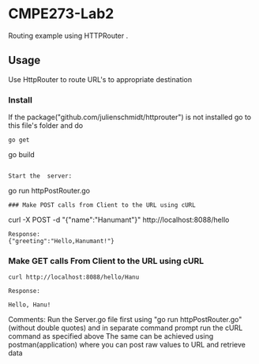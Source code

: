 # CMPE273-Lab2

Routing example using HTTPRouter .


## Usage
Use HttpRouter to route URL's to appropriate destination
### Install

If the package("github.com/julienschmidt/httprouter") is not installed go to this file's folder and do
```
go get 
```
go build
```

Start the  server:

```
go run httpPostRouter.go
```
### Make POST calls from Client to the URL using cURL

```
curl -X POST -d "{\"name\":\"Hanumant\"}" http://localhost:8088/hello
```
Response:
{"greeting":"Hello,Hanumant!"}
```
### Make GET calls From Client to the URL using cURL
```
curl http://localhost:8088/hello/Hanu
```

```
Response:

Hello, Hanu!
```

Comments: Run the Server.go file first using "go run httpPostRouter.go" (without double quotes) and in separate command prompt run the cURL command as specified above
The same can be achieved using postman(application) where you can post raw values to URL and retrieve data
